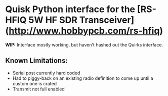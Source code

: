 # Quisk Python interface for the [RS-HFIQ 5W HF SDR Transceiver] (http://www.hobbypcb.com/rs-hfiq) 

**WIP:**  Interface mostly working, but haven't hashed out the Quirks interface.

## Known Limitations:
*  Serial post currently hard coded
*  Had to piggy-back on an existing radio definition to come up until a custom one is crated
*  Transmit not full enabled
